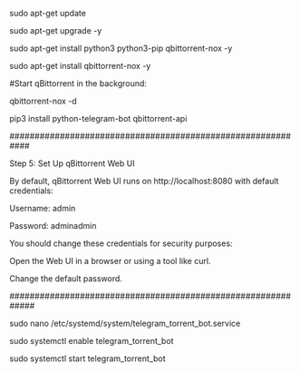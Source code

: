 sudo apt-get update

sudo apt-get upgrade -y

sudo apt-get install python3 python3-pip qbittorrent-nox -y

sudo apt-get install qbittorrent-nox -y

#Start qBittorrent in the background:

qbittorrent-nox -d

pip3 install python-telegram-bot qbittorrent-api

############################################################

Step 5: Set Up qBittorrent Web UI

By default, qBittorrent Web UI runs on http://localhost:8080 with default credentials:

Username: admin

Password: adminadmin

You should change these credentials for security purposes:

Open the Web UI in a browser or using a tool like curl.

Change the default password.

#############################################################

sudo nano /etc/systemd/system/telegram_torrent_bot.service

sudo systemctl enable telegram_torrent_bot

sudo systemctl start telegram_torrent_bot

